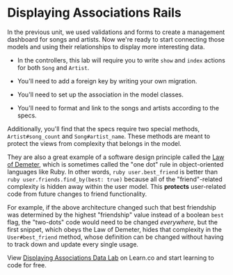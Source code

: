 # Displaying Associations Rails

In the previous unit, we used validations and forms to create a management
dashboard for songs and artists. Now we're ready to start connecting those
models and using their relationships to display more interesting data.

- In the controllers, this lab will require you to write `show` and `index`
  actions for both `Song` and `Artist`.

- You'll need to add a foreign key by writing your own migration.

- You'll need to set up the association in the model classes.

- You'll need to format and link to the songs and artists according to the
  specs.

Additionally, you'll find that the specs require two special methods,
`Artist#song_count` and `Song#artist_name`. These methods are meant to protect
the views from complexity that belongs in the model.

They are also a great example of a software design principle called the
[Law of Demeter][demeter], which is sometimes called the "one dot" rule in
object-oriented languages like Ruby. In other words, `ruby user.best_friend` is
better than `ruby user.friends.find_by(best: true)` because all of the
"friend"-related complexity is hidden away within the user model. This
**protects** user-related code from future changes to friend functionality.

For example, if the above architecture changed such that best friendship was
determined by the highest "friendship" value instead of a boolean `best` flag,
the "two-dots" code would need to be changed _everywhere_, but the first
snippet, which obeys the Law of Demeter, hides that complexity in the
`User#best_friend` method, whose definition can be changed without having to
track down and update every single usage.

<p class='util--hide'>View <a   href='https://learn.co/lessons/displaying-associations-rails-lab'>Displaying Associations Data Lab</a> on Learn.co and start learning to code for free.</p>

[demeter]: https://en.wikipedia.org/wiki/Law_of_Demeter
